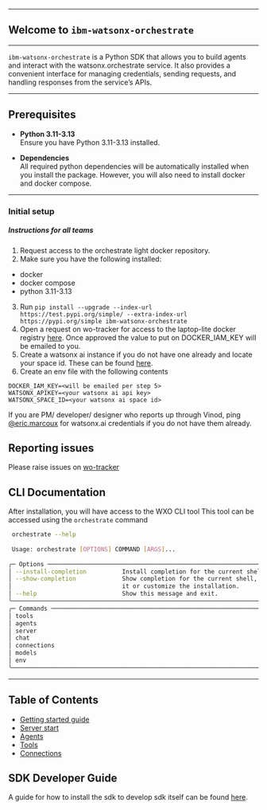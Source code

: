 ******************************************
## Welcome to `ibm-watsonx-orchestrate`
******************************************

`ibm-watsonx-orchestrate` is a Python SDK that allows you to build agents and interact with the 
watsonx.orchestrate service. It also provides a convenient interface for managing credentials, sending requests, and 
handling responses from the service’s APIs.

------------------------------------------

## Prerequisites

- **Python 3.11-3.13**  
  Ensure you have Python 3.11-3.13 installed.

- **Dependencies**  
  All required python dependencies will be automatically installed when you install the package. However,
  you will also need to install docker and docker compose.

------------------------------------------


### Initial setup
##### Instructions for all teams
1. Request access to the orchestrate light docker repository.
2. Make sure you have the following installed:
- docker
- docker compose
- python 3.11-3.13
3. Run `pip install --upgrade --index-url https://test.pypi.org/simple/ --extra-index-url https://pypi.org/simple ibm-watsonx-orchestrate`
4. Open a request on wo-tracker for access to the laptop-lite docker registry [here](https://github.ibm.com/WatsonOrchestrate/wxo-clients/issues/new?assignees=sampath-dechu%2C+Rijo-Pius%2C+Eric-Marcoux%2C+mario-briggs&labels=agent-builder%2Corchestrate-lite-access-request&projects=&template=wxo-agent-builder-sdk-access-request.md&title=Orchestrate+Lite+Docker+Registry+Access+Request). Once approved the value to put on DOCKER_IAM_KEY will be emailed to you. 
5. Create a watsonx ai instance if you do not have one already and locate your space id. These can be found [here](https://dataplatform.cloud.ibm.com/developer-access?context=wx).
6. Create an env file with the following contents
```env
DOCKER_IAM_KEY=<will be emailed per step 5>
WATSONX_APIKEY=<your watsonx ai api key>
WATSONX_SPACE_ID=<your watsonx ai space id>
```

If you are PM/ developer/ designer who reports up through Vinod, ping [@eric.marcoux](https://ibm.enterprise.slack.com/team/W3PNE8R3L) for watsonx.ai credentials if you do not have them already.

## Reporting issues
Please raise issues on [wo-tracker](https://github.ibm.com/WatsonOrchestrate/wo-tracker/issues/new?assignees=&labels=type-bug&projects=&template=1-wo-bug-report-template.md&title=BUG%3A+XXX)

## CLI Documentation

After installation, you will have access to the WXO CLI tool
This tool can be accessed using the `orchestrate` command

```bash
 orchestrate --help
                                                                                
 Usage: orchestrate [OPTIONS] COMMAND [ARGS]...                                 
                                                                                
╭─ Options ────────────────────────────────────────────────────────────────────╮
│ --install-completion          Install completion for the current shell.      │
│ --show-completion             Show completion for the current shell, to copy │
│                               it or customize the installation.              │
│ --help                        Show this message and exit.                    │
╰──────────────────────────────────────────────────────────────────────────────╯
╭─ Commands ───────────────────────────────────────────────────────────────────╮
│ tools                                                                        │
│ agents                                                                       │
│ server                                                                       │
│ chat                                                                         │
│ connections                                                                  │
│ models                                                                       │
│ env                                                                          │
╰──────────────────────────────────────────────────────────────────────────────╯
```
---

## Table of Contents
- [Getting started guide](./docs/0_getting_started.md)
- [Server start](./docs/1_server_start.md)
- [Agents](./docs/2_agents.md)
- [Tools](./docs/2_tools.md)
- [Connections](./docs/2_connections.md)


## SDK Developer Guide
A guide for how to install the sdk to develop sdk itself can be found [here](./docs/9_cli_development.md).
